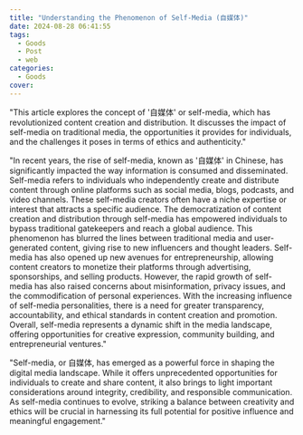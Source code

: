 ```yaml
---
title: "Understanding the Phenomenon of Self-Media (自媒体)"
date: 2024-08-28 06:41:55
tags:
  - Goods
  - Post
  - web
categories:
  - Goods
cover: 
---
```


"This article explores the concept of '自媒体' or self-media, which has revolutionized content creation and distribution. It discusses the impact of self-media on traditional media, the opportunities it provides for individuals, and the challenges it poses in terms of ethics and authenticity."

"In recent years, the rise of self-media, known as '自媒体' in Chinese, has significantly impacted the way information is consumed and disseminated. Self-media refers to individuals who independently create and distribute content through online platforms such as social media, blogs, podcasts, and video channels. These self-media creators often have a niche expertise or interest that attracts a specific audience.
The democratization of content creation and distribution through self-media has empowered individuals to bypass traditional gatekeepers and reach a global audience. This phenomenon has blurred the lines between traditional media and user-generated content, giving rise to new influencers and thought leaders. Self-media has also opened up new avenues for entrepreneurship, allowing content creators to monetize their platforms through advertising, sponsorships, and selling products.
However, the rapid growth of self-media has also raised concerns about misinformation, privacy issues, and the commodification of personal experiences. With the increasing influence of self-media personalities, there is a need for greater transparency, accountability, and ethical standards in content creation and promotion.
Overall, self-media represents a dynamic shift in the media landscape, offering opportunities for creative expression, community building, and entrepreneurial ventures."

"Self-media, or 自媒体, has emerged as a powerful force in shaping the digital media landscape. While it offers unprecedented opportunities for individuals to create and share content, it also brings to light important considerations around integrity, credibility, and responsible communication. As self-media continues to evolve, striking a balance between creativity and ethics will be crucial in harnessing its full potential for positive influence and meaningful engagement."
